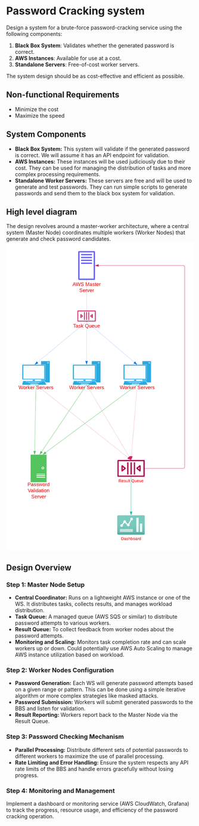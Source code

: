 # Password Cracking system
Design a system for a brute-force password-cracking service using the following components:

1. **Black Box System**: Validates whether the generated password is correct.
2. **AWS Instances**: Available for use at a cost.
3. **Standalone Servers**: Free-of-cost worker servers.

The system design should be as cost-effective and efficient as possible.

## Non-functional Requirements
- Minimize the cost
- Maximize the speed

## System Components
- **Black Box System:** This system will validate if the generated password is correct. We will assume it has an API endpoint for validation.
- **AWS Instances:** These instances will be used judiciously due to their cost. They can be used for managing the distribution of tasks and more complex processing requirements.
- **Standalone Worker Servers:** These servers are free and will be used to generate and test passwords. They can run simple scripts to generate passwords and send them to the black box system for validation.

## High level diagram
The design revolves around a master-worker architecture, where a central system (Master Node) coordinates multiple workers (Worker Nodes) that generate and check password candidates.
<img src="img/HighLevelDiagram.png">

## Design Overview
### Step 1: Master Node Setup
- **Central Coordinator:** Runs on a lightweight AWS instance or one of the WS. It distributes tasks, collects results, and manages workload distribution.
- **Task Queue:** A managed queue (AWS SQS or similar) to distribute password attempts to various workers.
- **Result Queue:** To collect feedback from worker nodes about the password attempts.
- **Monitoring and Scaling:** Monitors task completion rate and can scale workers up or down. Could potentially use AWS Auto Scaling to manage AWS instance utilization based on workload.

### Step 2: Worker Nodes Configuration
- **Password Generation:** Each WS will generate password attempts based on a given range or pattern. This can be done using a simple iterative algorithm or more complex strategies like masked attacks.
- **Password Submission:** Workers will submit generated passwords to the BBS and listen for validation.
- **Result Reporting:** Workers report back to the Master Node via the Result Queue.

### Step 3: Password Checking Mechanism
- **Parallel Processing:** Distribute different sets of potential passwords to different workers to maximize the use of parallel processing.
- **Rate Limiting and Error Handling:** Ensure the system respects any API rate limits of the BBS and handle errors gracefully without losing progress.

### Step 4: Monitoring and Management
Implement a dashboard or monitoring service (AWS CloudWatch, Grafana) to track the progress, resource usage, and efficiency of the password cracking operation.
